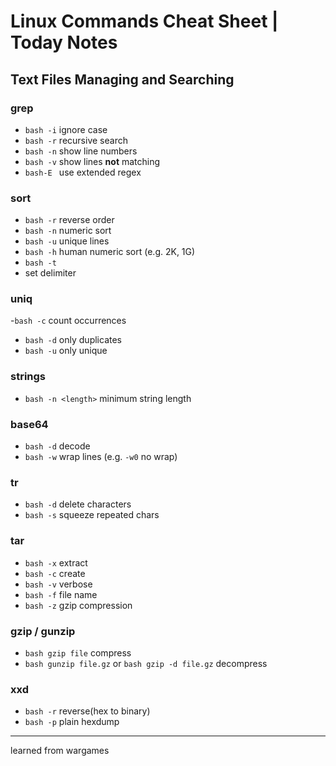 # Linux Commands Cheat Sheet | Today  Notes

## Text Files Managing and Searching

### grep  
- ```bash -i```
   ignore case  
- ```bash -r```
  recursive search  
- ```bash -n```
   show line numbers  
- ```bash -v```
   show lines **not** matching  
- ```bash-E ```
   use extended regex  

### sort  
- ```bash -r```
   reverse order  
- ```bash -n```
   numeric sort  
- ```bash -u```
   unique lines  
- ```bash -h```
   human numeric sort (e.g. 2K, 1G)  
- ```bash -t```
- set delimiter  

### uniq  
-```bash -c``` 
  count occurrences  
- ```bash -d```
  only duplicates  
- ```bash -u```
   only unique  

### strings  
- ```bash -n <length>```
   minimum string length  

### base64  
- ```bash -d```
   decode  
- ```bash -w```
  wrap lines (e.g. ```-w0``` no wrap)  

### tr  
- ```bash -d``` 
   delete characters  
- ```bash -s```
   squeeze repeated chars  

### tar  
- ```bash -x```
   extract  
- ```bash -c```
   create  
- ```bash -v```
   verbose  
- ```bash -f```
   file name  
- ```bash -z```
   gzip compression  

### gzip / gunzip  
- ```bash gzip file```
   compress  
- ```bash gunzip file.gz``` or ```bash gzip -d file.gz```
   decompress  

### xxd  
- ```bash -r```
  reverse(hex to binary)  
- ```bash -p```
  plain hexdump  

---

learned from wargames

